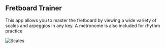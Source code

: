 ## Fretboard Trainer

This app allows you to master the fretboard by viewing a wide variety of scales and arpeggios in any key. A metronome is also included for rhythm practice

![Scales](https://drive.google.com/open?id=1PGnh3e8j29ahT0DWwfB5d8XPrdpE5tF3)
